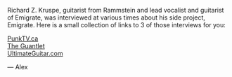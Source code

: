 Richard Z. Kruspe, guitarist from Rammstein and lead vocalist and guitarist of Emigrate, was interviewed at various times about his side project, Emigrate. Here is a small collection of links to 3 of those interviews for you:

[PunkTV.ca](http://www.punktv.ca/?c=105&a=2931)  
[The Guantlet](http://www.thegauntlet.com/interviews/3911/Emigrate.html)  
[UltimateGuitar.com](http://www.ultimate-guitar.com/interviews/interviews/richard_kruspe_of_emigrate_latest_project_saved_rammstein.html)

— Alex